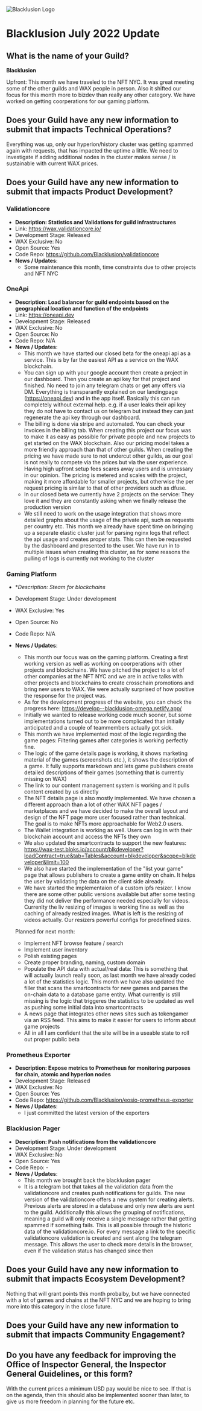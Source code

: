 ![Blacklusion Logo](https://blacklusion.com/resources/blacklusion_logo_192.png)
# Blacklusion July 2022 Update

## What is the name of your Guild?

**Blacklusion**

Upfront: This month we have traveled to the NFT NYC. It was great meeting some of the other guilds and WAX people in person. Also it shifted our focus for this month more to bizdev than really any other category. We have worked on getting coorperations for our gaming platform.

## Does your Guild have any new information to submit that impacts Technical Operations?
Everything was up, only our hyperion/history cluster was getting spammed again with requests, that has impacted the uptime a little. We need to investigate if adding additional nodes in the cluster makes sense / is sustainable with current WAX prices. 

## Does your Guild have any new information to submit that impacts Product Development?

### Validationcore
- **Description: Statistics and Validations for guild infrastructures**
- Link: https://wax.validationcore.io/
- Development Stage: Released
- WAX Exclusive: No
- Open Source: Yes
- Code Repo: https://github.com/Blacklusion/validationcore
- **News / Updates**:
    - Some maintenance this month, time constraints due to other projects and NFT NYC


### OneApi
- **Description: Load balancer for guild endpoints based on the geographical location and function of the endpoints**
- Link: https://oneapi.dev
- Development Stage: Released
- WAX Exclusive: No
- Open Source: No
- Code Repo: N/A
- **News / Updates**:  
  - This month we have started our closed beta for the oneapi api as a service. This is by far the easiest API as a service on the WAX blockchain.
  - You can sign up with your google account then create a project in our dashboard. Then you create an api key for that project and finished. No need to join any telegram chats or get any offers via DM. Everything is transparantly explained on our landingpage (https://oneapi.dev) and in the app itself. Basically this can run completely without external help. e.g. if a user leaks their api key they do not have to contact us on telegram but instead they can just regenerate the api key through our dashboard.
  - The billing is done via stripe and automated. You can check your invoices in the billing tab. When creating this project our focus was to make it as easy as possible for private people and new projects to get started on the WAX blockchain. Also our pricing model takes a more friendly approach than that of other guilds. When creating the pricing we have made sure to not undercut other guilds, as our goal is not really to compete via the prices but via the user experience. Having high upfront setup fees scares away users and is unnessary in our opinion. The pricing is metered and scales with the project, making it more affordable for smaller projects, but otherwise the per request pricing is similar to that of other providers such as dfuse.
  - In our closed beta we currently have 2 projects on the service: They love it and they are constantly asking when we finally release the production version
  - We still need to work on the usage integration that shows more detailed graphs about the usage of the private api, such as requests per country etc. This month we already have spent time on bringing up a separate elastic cluster just for parsing nginx logs that reflect the api usage and creates proper stats. This can then be requested by the dashboard and presented to the user. We have run in to multiple issues when creating this cluster, as for some reasons the pulling of logs is currently not working to the cluster


### Gaming Platform
- **Description: Steam for blockchains*
- Development Stage: Under development
- WAX Exclusive: Yes
- Open Source: No
- Code Repo: N/A
- **News / Updates**:
    - This month our focus was on the gaming platform. Creating a first working version as well as working on coorperations with other projects and blockchains. We have pitched the project to a lot of other companies at the NFT NYC and we are in active talks with other projects and blockchains to create crosschain promotions and bring new users to WAX. We were actually surprised of how positive the response for the project was.
    - As for the development progress of the website, you can check the progress here: https://develop--blacklusion-omega.netlify.app/
    - Initially we wanted to release working code much sooner, but some implementations turned out to be more complicated than initially anticipated and a couple of teammembers actually got sick.
    - This month we have implemented most of the logic regarding the game pages: Filtering games after categories is working perfectly fine. 
    - The logic of the game details page is working, it shows marketing material of the games (screenshots etc.), it shows the description of a game. It fully supports markdown and lets game publishers create detailed descriptions of their games (something that is currently missing on WAX)
    - The link to our content management system is working and it pulls content created by us directly
    - The NFT details page is also mostly implemented. We have chosen a different approach than a lot of other WAX NFT pages / marketplaces and we have decided to make the overall layout and design of the NFT page more user focused rather than technical. The goal is to make NFTs more approachable for Web2.0 users.
    - The Wallet integration is working as well. Users can log in with their blockchain account and access the NFTs they own
    - We also updated the smartcontracts to support the new features: https://wax-test.bloks.io/account/blkdeveloper?loadContract=true&tab=Tables&account=blkdeveloper&scope=blkdeveloper&limit=100
    - We also have started the implementation of the "list your game" page that allows publishers to create a game entity on chain. It helps the user by validating the data on the client side already.
    - We have started the implementaion of a custom ipfs resizer. I know there are some other public versions available but after some testing they did not deliver the performance needed especially for videos. Currenlty the liv resizing of images is working fine as well as the caching of already resized images. What is left is the resizing of videos actually. Our resizers powerful configs for predefined sizes. 

    Planned for next month:
    - Implement NFT browse feature / search
    - Implement user inventory
    - Polish existing pages
    - Create proper branding, naming, custom domain
    - Populate the API data with actual/real data: This is something that will actually launch really soon, as last month we have already coded a lot of the statistics logic. This month we have also updated the filler that scans the smartcontracts for new games and parses the on-chain data to a database game entity. What currently is still missing is the logic that triggeres the statistics to be updated as well as pushing some initial data into smartcontracts
    - A news page that integrates other news sites such as tokengamer via an RSS feed. This aims to make it easier for users to inform about game projects
    - All in all I am confident that the site will be in a useable state to roll out proper public beta


### Prometheus Exporter
- **Description: Expose metrics to Prometheus for monitoring purposes for chain, atomic and hyperion nodes**
- Development Stage: Released
- WAX Exclusive: No
- Open Source: Yes
- Code Repo: https://github.com/Blacklusion/eosio-prometheus-exporter
- **News / Updates**:  
    - I just committed the latest version of the exporters

### Blacklusion Pager
- **Description: Push notifications from the validationcore**
- Development Stage: Under development
- WAX Exclusive: No
- Open Source: Yes
- Code Repo: -
- **News / Updates**:  
    - This month we brought back the blacklusion pager
    - It is a telegram bot that takes all the validation data from the validationcore and creates push notifications for guilds. The new version of the validationcore offers a new system for creating alerts. Previous alerts are stored in a database and only new alerts are sent to the guild. Additionally this allows the grouping of notifications, meaning a guild will only receive a single message rather that getting spammed if something fails. This is all possible through the historic data of the validationcore.io. For every message a link to the specific validationcore validation is created and sent along the telegram message. This allows the user to check more details in the browser, even if the validation status has changed since then


## Does your Guild have any new information to submit that impacts Ecosystem Development?

Nothing that will grant points this month probalby, but we have connected with a lot of games and chains at the NFT NYC and we are hoping to bring more into this category in the close future.

## Does your Guild have any new information to submit that impacts Community Engagement?

## Do you have any feedback for improving the Office of Inspector General, the Inspector General Guidelines, or this form?
With the current prices a minimum USD pay would be nice to see. If that is on the agenda, then this should also be implemented sooner than later, to give us more freedom in planning for the future etc.
